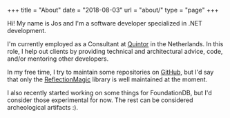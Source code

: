 +++
title = "About"
date  = "2018-08-03"
url   = "about/"
type = "page"
+++

Hi! My name is Jos and I'm a software developer specialized in .NET development.

I'm currently employed as a Consultant at [Quintor](https://www.quintor.nl) in the Netherlands.
In this role, I help out clients by providing technical and architectural advice, code, and/or mentoring other developers.

In my free time, I try to maintain some repositories on [GitHub](https://www.github.com/jvandertil),
but I'd say that only the [ReflectionMagic](https://github.com/ReflectionMagic/ReflectionMagic) library is well maintained at the moment.

I also recently started working on some things for FoundationDB, but I'd consider those experimental for now. The rest can be considered archeological artifacts :).
